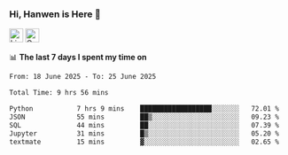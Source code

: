 ### Hi, Hanwen is Here 👋
<p>
	<a href="https://www.linkedin.com/in/liu-hanwen/"><img src="https://img.shields.io/badge/@hanwen-0A66C2?style=flat&logo=LinkedIn&logoColor=white" alt="Linkedin"  height="25px"/></a> 
	<a href="https://scholar.google.com/citations?user=HDF0su0AAAAJ"><img src="https://img.shields.io/badge/scholar-4385FE.svg?&style=plastic&logo=google-scholar&logoColor=white" alt="Google Scholar" height="25px"> </a>
</p>

📊 **The last 7 days I spent my time on** 
<!--START_SECTION:waka-->

```txt
From: 18 June 2025 - To: 25 June 2025

Total Time: 9 hrs 56 mins

Python           7 hrs 9 mins    ██████████████████░░░░░░░   72.01 %
JSON             55 mins         ██▒░░░░░░░░░░░░░░░░░░░░░░   09.23 %
SQL              44 mins         ██░░░░░░░░░░░░░░░░░░░░░░░   07.39 %
Jupyter          31 mins         █▒░░░░░░░░░░░░░░░░░░░░░░░   05.20 %
textmate         15 mins         ▓░░░░░░░░░░░░░░░░░░░░░░░░   02.65 %
```

<!--END_SECTION:waka-->


<!--
**david990917/david990917** is a ✨ _special_ ✨ repository because its `README.md` (this file) appears on your GitHub profile.

Here are some ideas to get you started:

- 🔭 I’m currently working on ...
- 🌱 I’m currently learning ...
- 👯 I’m looking to collaborate on ...
- 🤔 I’m looking for help with ...
- 💬 Ask me about ...
- 📫 How to reach me: ...
- 😄 Pronouns: ...
- ⚡ Fun fact: ...
-->
